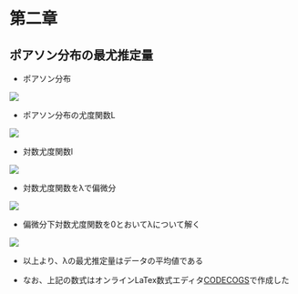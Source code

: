 # 第二章

## ポアソン分布の最尤推定量

- ポアソン分布
<img src="https://latex.codecogs.com/gif.latex?f(x)&space;=&space;\frac{\lambda^x&space;exp(x)}{x!}" />

- ポアソン分布の尤度関数L
<img src="https://latex.codecogs.com/gif.latex?L(\lambda&space;)&space;=&space;\prod_{i}^{n}\frac{\lambda^{x_{i}}exp({x_{i}})}{{x_{i}}!}" />

- 対数尤度関数l
<img src="https://latex.codecogs.com/gif.latex?\begin{align*}&space;log(L(\lambda&space;))&space;&=&space;\ell(\lambda)\\&space;&=&space;\sum_{i}^{n}log(\frac{\lambda&space;^{x_{i}}exp(\lambda&space;)}{x_{i}!})&space;\\&=&space;\sum_{i}^{n}\left&space;\{&space;log(\lambda^{x_{i}})&space;&plus;&space;log(exp(\lambda))&space;-&space;{x_{i}!})&space;\right&space;\}\\&=&space;\sum_{i}^{n}\left&space;\{&space;{x_{i}}&space;log(\lambda)&space;&plus;&space;\lambda&space;-&space;{x_{i}!})&space;\right&space;\}\end{align*}" />

- 対数尤度関数をλで偏微分
<img src="https://latex.codecogs.com/gif.latex?\begin{align*}&space;\frac{\partial&space;\ell(\lambda&space;)}{\partial&space;\lambda&space;}&space;&=&space;\sum_{i=1}^{n}\left&space;(&space;\frac{x_{i}}{\lambda&space;}&space;-&space;1&space;\right&space;)\\&space;&=&space;\frac{1}{\lambda&space;}\sum_{i=1}^{n}x_{i}&space;-&space;n&space;\end{align*}" />

- 偏微分下対数尤度関数を0とおいてλについて解く
<img src="https://latex.codecogs.com/gif.latex?\begin{align*}&space;\frac{1}{\lambda&space;}\sum_{i=1}^{n}x_{i}&space;-&space;n&space;&=&space;0\\&space;\frac{1}{\lambda&space;}\sum_{i=1}^{n}x_{i}&space;&=&space;n\\&space;\lambda&space;&=&space;\frac{1}{n}\sum_{i=1}^{n}x_{i}&space;\end{align*}" />

- 以上より、λの最尤推定量はデータの平均値である

- なお、上記の数式はオンラインLaTex数式エディタ[CODECOGS](https://www.codecogs.com/latex/eqneditor.php)で作成した

